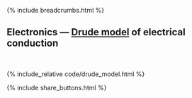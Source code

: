 {% include breadcrumbs.html %}

## Electronics &mdash; [Drude model](https://en.wikipedia.org/wiki/Drude_model) of electrical conduction
<div class="header_line"><br/></div>

{% include_relative code/drude_model.html %}

<p style="clear: both;"></p>

{% include share_buttons.html %}


